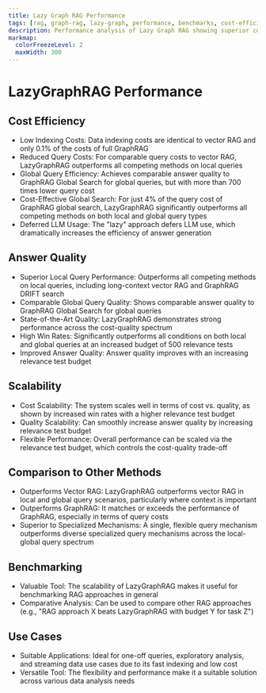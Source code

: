 ```yaml
---
title: Lazy Graph RAG Performance
tags: [rag, graph-rag, lazy-graph, performance, benchmarks, cost-efficiency, quality-metrics, comparison]
description: Performance analysis of Lazy Graph RAG showing superior cost-quality balance compared to other approaches.
markmap:
  colorFreezeLevel: 2
  maxWidth: 300
---
```

# LazyGraphRAG Performance

## Cost Efficiency
- Low Indexing Costs: Data indexing costs are identical to vector RAG and only 0.1% of the costs of full GraphRAG
- Reduced Query Costs: For comparable query costs to vector RAG, LazyGraphRAG outperforms all competing methods on local queries
- Global Query Efficiency: Achieves comparable answer quality to GraphRAG Global Search for global queries, but with more than 700 times lower query cost
- Cost-Effective Global Search: For just 4% of the query cost of GraphRAG global search, LazyGraphRAG significantly outperforms all competing methods on both local and global query types
- Deferred LLM Usage: The "lazy" approach defers LLM use, which dramatically increases the efficiency of answer generation

## Answer Quality
- Superior Local Query Performance: Outperforms all competing methods on local queries, including long-context vector RAG and GraphRAG DRIFT search
- Comparable Global Query Quality: Shows comparable answer quality to GraphRAG Global Search for global queries
- State-of-the-Art Quality: LazyGraphRAG demonstrates strong performance across the cost-quality spectrum
- High Win Rates: Significantly outperforms all conditions on both local and global queries at an increased budget of 500 relevance tests
- Improved Answer Quality: Answer quality improves with an increasing relevance test budget

## Scalability
- Cost Scalability: The system scales well in terms of cost vs. quality, as shown by increased win rates with a higher relevance test budget
- Quality Scalability: Can smoothly increase answer quality by increasing relevance test budget
- Flexible Performance: Overall performance can be scaled via the relevance test budget, which controls the cost-quality trade-off

## Comparison to Other Methods
- Outperforms Vector RAG: LazyGraphRAG outperforms vector RAG in local and global query scenarios, particularly where context is important
- Outperforms GraphRAG: It matches or exceeds the performance of GraphRAG, especially in terms of query costs
- Superior to Specialized Mechanisms: A single, flexible query mechanism outperforms diverse specialized query mechanisms across the local-global query spectrum

## Benchmarking
- Valuable Tool: The scalability of LazyGraphRAG makes it useful for benchmarking RAG approaches in general
- Comparative Analysis: Can be used to compare other RAG approaches (e.g., "RAG approach X beats LazyGraphRAG with budget Y for task Z")

## Use Cases
- Suitable Applications: Ideal for one-off queries, exploratory analysis, and streaming data use cases due to its fast indexing and low cost
- Versatile Tool: The flexibility and performance make it a suitable solution across various data analysis needs